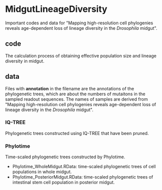 # MidgutLineageDiversity
Important codes and data for "Mapping high-resolution cell phylogenies reveals age-dependent loss of lineage diversity in the *Drosophila* midgut".

## code
The calculation process of obtaining effective population size and lineage diversity in midgut.

## data
Files with **annotation** in the filename are the annotations of the phylogenetic trees, which are about the numbers of mutaitons in the sampled readout sequences. The names of samples are derived from "Mapping high-resolution cell phylogenies reveals age-dependent loss of lineage diversity in the *Drosophila* midgut".
### IQ-TREE
Phylogenetic trees constructed using IQ-TREE that have been pruned.
### Phylotime
Time-scaled phylogenetic trees constructed by Phylotime.
 * Phylotime_WholeMidgut.RData: time-scaled phylogenetic trees of cell populations in whole midgut.
 * Phylotime_PosteriorMidgut.RData: time-scaled phylogenetic trees of intestinal stem cell population in posterior midgut.
